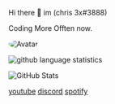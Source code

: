 Hi there 👋 im (chris 3x#3888)

Coding More Offten now.

<img src="https://cdn.discordapp.com/attachments/781292884229357588/781398033106862101/image0-181.gif" alt="Avatar" style="border-radius: 75%;">

![github language statistics](https://github-readme-stats.vercel.app/api/top-langs/?username=unlogable&show_icons=true&layout=compact&theme=tokyonight)

![GitHub Stats](https://github-readme-stats.vercel.app/api?username=unlogable&show_icons=true&theme=dark)


<a href="https://www.https://www.youtube.com/channel/UCxMk-osy-Ar3LYSlPLX6WZg">youtube</a>
<a href="https://dsc.bio/treeshing">discord</a>
<a href="https://open.spotify.com/user/wxx8fw2khtw68ur1qxjt3iasf">spotify</a>
